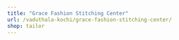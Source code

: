 ```yaml
---
title: "Grace Fashion Stitching Center"
url: /vaduthala-kochi/grace-fashion-stitching-center/
shop: tailor
---
```

